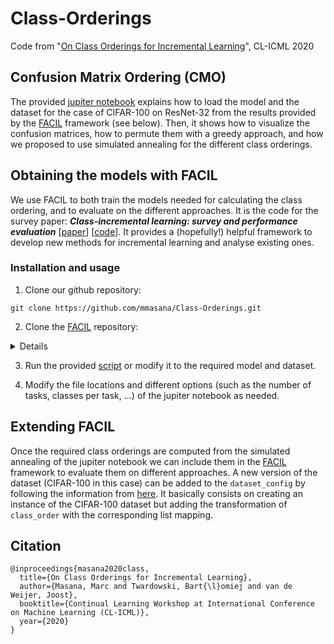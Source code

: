 # Class-Orderings
Code from
"[On Class Orderings for Incremental Learning](https://arxiv.org/pdf/2007.02145.pdf)",
CL-ICML 2020

## Confusion Matrix Ordering (CMO)
The provided [jupiter notebook](./CIFAR100_class_ordering.ipynb) explains how
to load the model and the dataset for the case of CIFAR-100 on ResNet-32 from the
results provided by the [FACIL](https://github.com/mmasana/FACIL) framework
(see below). Then, it shows how to visualize the confusion matrices, how to permute
them with a greedy approach, and how we proposed to use simulated annealing for the
different class orderings.

## Obtaining the models with FACIL
We use FACIL to both train the models needed for calculating the class ordering,
and to evaluate on the different approaches.
It is the code for the survey paper:
_**Class-incremental learning: survey and performance evaluation**_
[[paper](https://arxiv.org/abs/2010.15277)] [[code](https://github.com/mmasana/FACIL)].
It provides a (hopefully!) helpful framework to develop new
methods for incremental learning and analyse existing ones.

### Installation and usage
1. Clone our github repository:

```
git clone https://github.com/mmasana/Class-Orderings.git
```

2. Clone the [FACIL](https://github.com/mmasana/FACIL) repository:

<details>

  For more details, check out the
[HOW TO](https://github.com/mmasana/FACIL/blob/master/README.md#how-to-use).
  
  ```
  git clone https://github.com/mmasana/FACIL.git
  ```

</details>

3. Run the provided [script](./script_facil.sh) or modify it to the required model
and dataset.


4. Modify the file locations and different options (such as the number of tasks, classes
per task, ...) of the jupiter notebook as needed.

## Extending FACIL
Once the required class orderings are computed from the simulated annealing of
the jupiter notebook we can include them in the [FACIL](https://github.com/mmasana/FACIL)
framework to evaluate them on different approaches. A new version of the dataset
(CIFAR-100 in this case) can be added to the `dataset_config` by following the
information from
[here](https://github.com/mmasana/FACIL/tree/master/src/datasets#main-usage).
It basically consists on creating an instance of the CIFAR-100 dataset but adding
the transformation of `class_order` with the corresponding list mapping.


## Citation
```
@inproceedings{masana2020class,
  title={On Class Orderings for Incremental Learning},
  author={Masana, Marc and Twardowski, Bart{\l}omiej and van de Weijer, Joost},
  booktitle={Continual Learning Workshop at International Conference on Machine Learning (CL-ICML)},
  year={2020}
}
```
